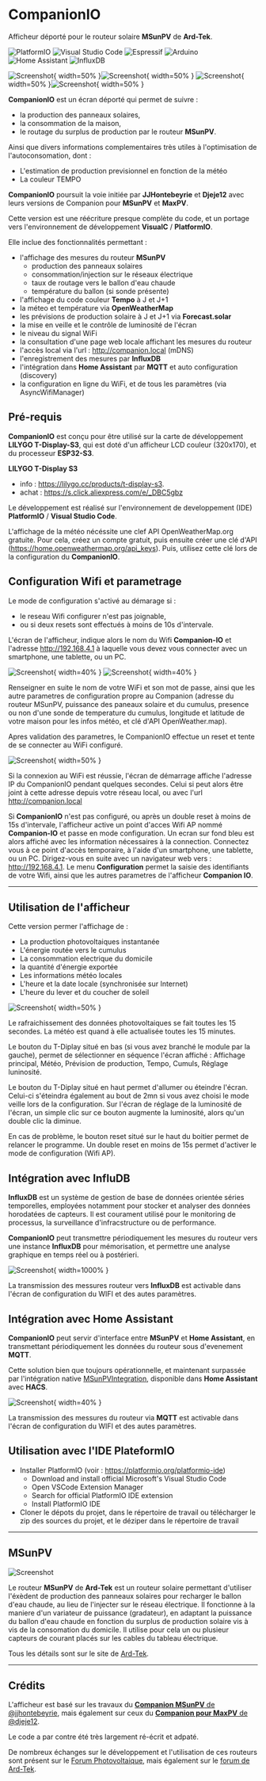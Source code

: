 # CompanionIO
Afficheur déporté pour le routeur solaire **MSunPV** de **Ard-Tek**.

![PlatformIO](https://img.shields.io/badge/PlatformIO-%23222.svg?style=for-the-badge&logo=platformio&logoColor=%23f5822a) ![Visual Studio Code](https://img.shields.io/badge/Visual%20Studio%20Code-0078d7.svg?style=for-the-badge&logo=visual-studio-code&logoColor=white) ![Espressif](https://img.shields.io/badge/espressif-E7352C.svg?style=for-the-badge&logo=espressif&logoColor=white) ![Arduino](https://img.shields.io/badge/-Arduino-00979D?style=for-the-badge&logo=Arduino&logoColor=white)
![Home Assistant](https://img.shields.io/badge/home%20assistant-%2341BDF5.svg?style=for-the-badge&logo=home-assistant&logoColor=white) ![InfluxDB](https://img.shields.io/badge/InfluxDB-22ADF6?style=for-the-badge&logo=InfluxDB&logoColor=white)


![Screenshot](img/ecr_princ.jpg){ width=50% }![Screenshot](img/ecr_meteo_solair.jpg){ width=50% }
![Screenshot](img/ecr_tempo.jpg){ width=50% }![Screenshot](img/ecr_lumi.jpg){ width=50% }

**CompanionIO** est un écran déporté qui permet de suivre : 
- la production des panneaux solaires, 
- la consommation de la maison, 
- le routage du surplus de production par le routeur **MSunPV**.

Ainsi que divers informations complementaires très utiles à l'optimisation de l'autoconsomation, dont :
- L'estimation de production previsionnel en fonction de la météo
- La couleur TEMPO 


**CompanionIO** poursuit la voie initiée par **JJHontebeyrie** et **Djeje12** avec leurs versions de Companion pour **MSunPV** et **MaxPV**.

Cette version est une réécriture presque complète du code, et un portage vers l'environnement de développement **VisualC** / **PlatformIO**. 


Elle inclue des fonctionnalités permettant : 
 * l'affichage des mesures du routeur **MSunPV**
   * production des panneaux solaires
   * consommation/injection sur le réseaux électrique
   * taux de routage vers le ballon d'eau chaude
   * température du ballon (si sonde présente)
 * l'affichage du code couleur **Tempo** à J et J+1
 * la méteo et température via **OpenWeatherMap**
 * les prévisions de production solaire à J et J+1 via **Forecast.solar** 
 * la mise en veille et le contrôle de luminosité de l'écran
 * le niveau du signal WiFi
 * la consultation d'une page web locale affichant les mesures du routeur 
 * l'accès local via l'url : http://companion.local (mDNS)
 * l'enregistrement des mesures par **InfluxDB**
 * l'intégration dans **Home Assistant** par **MQTT** et auto configuration (discovery)
 * la configuration en ligne du WiFi, et de tous les paramètres (via AsyncWifiManager)



## Pré-requis

**CompanionIO** est conçu pour être utilisé sur la carte de développement **LILYGO T-Display-S3**, qui est doté d'un afficheur LCD couleur (320x170), et du processeur **ESP32-S3**. 

**LILYGO T-Display S3** 
* info : https://lilygo.cc/products/t-display-s3. 
* achat : https://s.click.aliexpress.com/e/_DBC5gbz

Le développement est réalisé sur l'environnement de developpement (IDE) **PlatformIO** / **Visual Studio Code**.

L'affichage de la météo nécéssite une clef API OpenWeatherMap.org gratuite. Pour cela, créez un compte gratuit, puis ensuite créer une clé d'API (https://home.openweathermap.org/api_keys). Puis, utilisez cette clé lors de la configuration du **CompanionIO**.


## Configuration Wifi et parametrage

Le mode de configuration s'activé au démarage si : 
- le reseau Wifi configurer n'est pas joignable, 
- ou si deux resets sont effectués à moins de 10s d'intervale.
  
L'écran de l'afficheur, indique alors le nom du Wifi **Companion-IO** et l'adresse http://192.168.4.1 à laquelle vous devez vous connecter avec un smartphone, une tablette, ou un PC.

![Screenshot](img/config_menu_1.jpg){ width=40% }
![Screenshot](img/config_1a.jpg){ width=40% }

Renseigner en suite le nom de votre WiFi et son mot de passe, ainsi que les autre parametres de configuration propre au Companion (adresse du routeur MSunPV, puissance des paneaux solaire et du cumulus, presence ou non d'une sonde de temperature du cumulus, longitude et latitude de votre maison pour les infos météo, et clé d'API OpenWeather.map).

Apres validation des parametres, le CompanionIO effectue un reset et tente de se connecter au WiFi configuré.

![Screenshot](img/ecr_splash.jpg){ width=50% }

Si la connexion au WiFi est réussie, l'écran de démarrage affiche l'adresse IP du CompanionIO pendant quelques secondes. Celui si peut alors être joint à cette adresse depuis votre réseau local, ou avec l'url http://companion.local


Si **CompanionIO** n'est pas configuré, ou après un double reset à moins de 15s d'intervale, l'afficheur active un point d'acces Wifi AP nommé **Companion-IO** et passe en mode configuration. 
Un ecran sur fond bleu est alors affiché avec les information nécessaires à la connection.
Connectez vous à ce point d'accès temporaire, à l'aide d'un smartphone, une tablette, ou un PC.
Dirigez-vous en suite avec un navigateur web vers : http://192.168.4.1. 
Le menu **Configuration** permet la saisie des identifiants de votre Wifi, ainsi que les autres parametres de l'afficheur **Companion IO**.


---
## Utilisation de l'afficheur

Cette version permer l'affichage de :
* La production photovoltaiques instantanée
* L'énergie routée vers le cumulus
* La consommation electrique du domicile
* la quantité d'énergie exportée
* Les informations météo locales
* L'heure et la date locale (synchronisée sur Internet)
* L'heure du lever et du coucher de soleil


![Screenshot](img/affiche.jpeg){ width=50% } 

Le rafraichissement des données photovoltaiques se fait toutes les 15 secondes. La météo est quand à elle actualisée toutes les 15 minutes.

Le bouton du T-Diplay situé en bas (si vous avez branché le module par la gauche), permet de sélectionner en séquence l'écran affiché : 
  Affichage principal, Météo, Prévision de production, Tempo, Cumuls, Réglage luninosité.

Le bouton du T-Diplay situé en haut permet d'allumer ou éteindre l'écran. Celui-ci s'éteindra également au bout de 2mn si vous avez choisi le mode veille lors de la configuration. Sur l'écran de réglage de la luminosité de l'écran, un simple clic sur ce bouton augmente la luminosité, alors qu'un double clic la diminue.

En cas de problème, le bouton reset situé sur le haut du boitier permet de relancer le programme. Un double reset en moins de 15s permet d'activer le mode de configuration (Wifi AP).


## Intégration avec InfluDB

**InfluxDB** est un système de gestion de base de données orientée séries temporelles, employées notamment pour stocker et analyser des données horodatées de capteurs. Il est courament utilisé pour le monitoring de processus, la surveillance d'infracstructure ou de performance.

**CompanionIO** peut transmettre périodiquement les mesures du routeur vers une instance **InfluxDB** pour mémorisation, et permettre une analyse graphique en temps réel ou à postérieri.

![Screenshot](img/influxdb.png){ width=1000% }

La transmission des messures routeur vers **InfluxDB** est activable dans l'écran de configuration du WIFI et des autes paramètres.

## Intégration avec Home Assistant

**CompanionIO** peut servir d'interface entre **MSunPV** et **Home Assistant**, en transmettant périodiquement les données du routeur sous d'evenement **MQTT**.

Cette solution bien que toujours opérationnelle, et maintenant surpassée par l'intégration native [MSunPVIntegration](https://github.com/pvergezac/MSunPVIntegration), disponible dans **Home Assistant** avec **HACS**.

![Screenshot](img/config_3a.jpg){ width=40% }

La transmission des messures du routeur via **MQTT** est activable dans l'écran de configuration du WIFI et des autes paramètres.


## Utilisation avec l'IDE PlateformIO

* Installer PlatformIO (voir : https://platformio.org/platformio-ide) 
  * Download and install official Microsoft's Visual Studio Code
  * Open VSCode Extension Manager
  * Search for official PlatformIO IDE extension
  * Install PlatformIO IDE
* Cloner le dépots du projet, dans le répertoire de travail
  ou télécharger le zip des sources du projet, et le déziper dans le répertoire de travail 

---
## MSunPV
![Screenshot](img/SAM_0251_640.JPG)

Le routeur **MSunPV** de **Ard-Tek** est un routeur solaire permettant d'utiliser l'éxèdent de production des panneaux solaires pour recharger le ballon d'eau chaude, au lieu de l'injecter sur le réseau électrique.
Il fonctionne à la maniere d'un variateur de puissance (gradateur), en adaptant la puissance du ballon d'eau chaude en fonction du surplus de production solaire vis à vis de la consomation du domicile. Il utilise pour cela un ou plusieur capteurs de courant placés sur les cables du tableau électrique. 

Tous les détails sont sur le site de [Ard-Tek](https://ard-tek.com).

---
## Crédits

L'afficheur est basé sur les travaux du [**Companion MSunPV** de @jjhontebeyrie](https://github.com/JJHontebeyrie/Companion), mais également sur ceux du [**Companion pour MaxPV** de @djeje12](https://github.com/djeje12/Companion_for_MaxPV).

Le code a par contre été très largement ré-écrit et adpaté.

De nombreux échanges sur le développement et l'utilisation de ces routeurs sont présent sur le [Forum Photovoltaique](https://forum-photovoltaique.fr/viewtopic.php?t=62730), mais également sur le [forum de Ard-Tek](https://ard-tek.com/index.php/forum/vos-installations-mspv/686-faire-un-afficheur-deporte).


